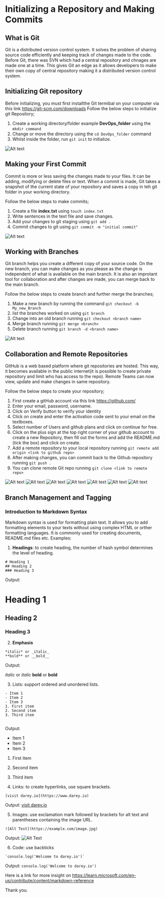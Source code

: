 # **Initializing a Repository and Making Commits**

## **What is Git**
Git is a distributed version control system. It solves the problem of sharing source code efficiently and keeping track of changes made to the code.
Before Git, there was SVN which had a central repository and chnages are made one at a time. This gives Git an edge as it allows developers to make their own copy of central repository making it a distributed version control system.

## **Initializing Git repository**
Before initializing, you must first installthe Git termibal on your computer via this link https://git-scm.com/downloads
Follow the below steps to initialize git Repository;
1. Create a working directory/folder example **DevOps_folder** using the ```mkdir command```
2. Change or move the directory using the ```cd DevOps_folder``` command
3. Whilst inside the folder, run ```git init``` to initialize.

![Alt text](<Images/Screenshot 1.png>)


## **Making your First Commit**
Commit is more or less saving the changes made to your files. It can be adding, modifying or delete files or text. When a commit is made, Git takes a snapshot of the current state of your repository and saves a copy in teh git folder in your working directory.

Follow the below steps to make commits;

1. Create a file **index.txt** using ```touch index.txt``` 
2. Write sentences in the text file and save changes.
3. Add your changes to git staging using ```git add .```
4. Commit changes to git using ```git commit -m "initial commit"```

![Alt text](<Images/Screenshot 2.png>)


## **Working with Branches**
Git branch helps you create a different copy of your source code. On the new branch, you can make  changes as you please as the change is independent of what is available on the main branch. It is also an improtant tool for collaboration and after changes are made, you can merge back to the main branch.

Follow the below steps to create branch and further merge the branches;

1. Make a new branch by running the command ```git checkout -b My_new_Branch```
2. list the branches worked on using ```git branch```
3. Change into an old branch running ```git checkout <branch name>```
4. Merge branch running ```git merge <branch>```
5. Delete branch running ```git branch -d <branch name>```

![Alt text](<Images/Screenshot 3.png>)


## **Collaboration and Remote Repositories**
GitHub is a web based platform where git repositories are hosted. This way, it becomes available in the public internet(it is possible to create private repository and limit who has access to the repo). Remote Teams can now view, update and make changes in same repository.

Follow the below steps to create your repository;
1. First create a gitHub account via this link https://github.com/
2. Enter your email, password, username.
3. Click on Verify button to verify your identity
4. Click on create and enter the activation code sent to your email on the textboxes.
5. Select number of Users and github plans and click on continue for free.
6. Click on the plus sign at the top right corner of your github account to create a new Repository, then fill out the forms and add the README.md (tick the box) and click on create.
7. Add a remote repository to your local repository running ```git remote add origin <link to github repo>```
8. After making changes, you can commit back to the Github repository running ```git push .```
9. You can clone remote Git repo running ```git clone <link to remote repo>```

![Alt text](<Images/Screenshot 4.png>)
![Alt text](<Images/Screenshot 5.png>)
![Alt text](<Images/Screenshot 6_1.png>)
![Alt text](<Images/Screenshot 6.png>)
![Alt text](<Images/Screenshot 7.png>)
![Alt text](<Images/Screenshot 9.png>)
![Alt text](<Images/Screenshot 10.png>)


## **Branch Management and Tagging**

### **Introduction to Markdown Syntax**
Markdown syntax is used for formatting plain text. It allows you to add formatting elements to your texts without using complex HTML or orther formatting languages. It is commonly used for creating documents, README.md files etc.
Examples:
1. **Headings**: to create heading, the number of hash symbol determines the level of heading.
```console
# Heading 1 
## Heading 2 
### Heading 3
```
Output:
# Heading 1
## Heading 2
### Heading 3


2. **Emphasis**
```console
*italic* or _italic_
**bold** or __bold__
```
Output: 

*italic* or _italic_
**bold** or __bold__

3. Lists: support ordered and unordered lists.
```console
- Item 1
- Item 2
- Item 3
1. First item
2. Second item
3. Third item


```
Output:
- Item 1
- Item 2
- Item 3
1. First item
2. Second item
3. Third item



4. Links: to create hyperlinks, use square brackets.
```console
[visit darey.io](https://www.darey.io)
```
Output:
[visit darey.io](https://www.darey.io)


5. Images: use exclamation mark followed by brackets for alt text and parentheses containing the image URL.
```console
![Alt Text](https://example.com/image.jpg)
```

Output:
![Alt Text](https://example.com/image.jpg)

6. Code: use backticks
```console
`console.log('Welcome to darey.io')`
```
Output:
`console.log('Welcome to darey.io')`


Here is a link for more insight on https://learn.microsoft.com/en-us/contribute/content/markdown-reference 

Thank you.

















